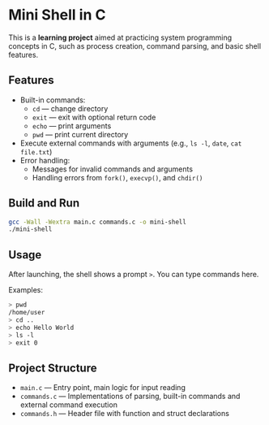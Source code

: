 # Mini Shell in C

This is a **learning project** aimed at practicing system programming concepts in C, such as process creation, command parsing, and basic shell features.


## Features

- Built-in commands:  
  - `cd` — change directory  
  - `exit` — exit with optional return code  
  - `echo` — print arguments  
  - `pwd` — print current directory  
- Execute external commands with arguments (e.g., `ls -l`, `date`, `cat file.txt`)  
- Error handling:  
  - Messages for invalid commands and arguments  
  - Handling errors from `fork()`, `execvp()`, and `chdir()`


## Build and Run

```bash
gcc -Wall -Wextra main.c commands.c -o mini-shell
./mini-shell
```

## Usage

After launching, the shell shows a prompt `>`. You can type commands here.

Examples:

```bash
> pwd
/home/user
> cd ..
> echo Hello World
> ls -l
> exit 0
```

## Project Structure

* `main.c` — Entry point, main logic for input reading
* `commands.c` — Implementations of parsing, built-in commands and external command execution
* `commands.h` — Header file with function and struct declarations
